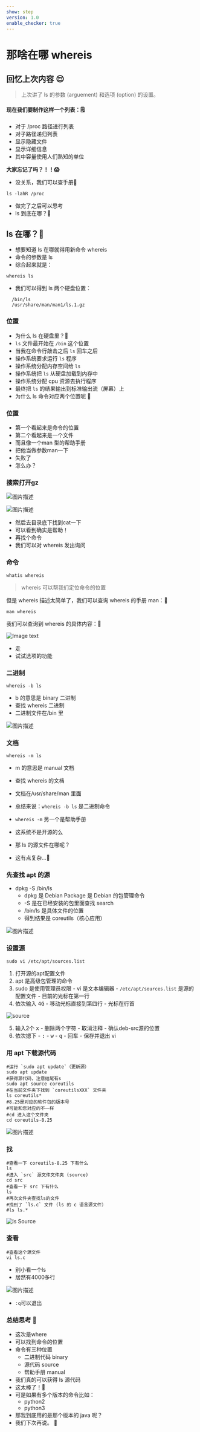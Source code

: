 ```yaml
---
show: step
version: 1.0
enable_checker: true
---
```


# 那啥在哪 whereis

## 回忆上次内容 😌

> 上次讲了 ls 的参数 (arguement) 和选项 (option) 的设置。

#### 现在我们要制作这样一个列表：🗒

- 对于 /proc 路径进行列表
- 对子路径递归列表
- 显示隐藏文件
- 显示详细信息
- 其中容量使用人们熟知的单位

**大家忘记了吗？！！😱**

- 没关系，我们可以查手册📕 

```
ls -lahR /proc
```

- 做完了之后可以思考
- ls 到底在哪？🤔

## ls 在哪？🤔

- 想要知道 ls 在哪就得用新命令 whereis
- 命令的参数是 ls
- 综合起来就是：

```shell
whereis ls
```


- 我们可以得到 ls 两个硬盘位置：

```properties
  /bin/ls
  /usr/share/man/man1/ls.1.gz
```

### 位置
- 为什么 ls 在硬盘里？🤔
- `ls` 文件最开始在 `/bin` 这个位置
- 当我在命令行敲击之后 `ls` 回车之后
- 操作系统要求运行 `ls` 程序
- 操作系统分配内存空间给 `ls`
- 操作系统把 `ls` 从硬盘加载到内存中
- 操作系统分配 cpu 资源去执行程序
- 最终把 `ls` 的结果输出到标准输出流（屏幕）上
- 为什么 ls 命令对应两个位置呢 🤔
### 位置

- 第一个看起来是命令的位置
- 第二个看起来是一个文件
- 而且像一个man 型的帮助手册
- 把他当做参数man一下
- 失败了
- 怎么办？

### 搜索打开gz
![图片描述](https://doc.shiyanlou.com/courses/uid1190679-20210910-1631238746539)

![图片描述](https://doc.shiyanlou.com/courses/uid1190679-20210910-1631239299640)

- 然后去目录底下找到cat一下
- 可以看到确实是帮助！
- 再找个命令
- 我们可以对 whereis 发出询问

### 命令
```shell
whatis whereis
```
  
> whereis 可以帮我们定位命令的位置

但是 whereis 描述太简单了，我们可以查询 whereis 的手册 man：📕

```shell
man whereis
```

我们可以查询到 whereis 的具体内容：📕

![Image text](https://labfile.oss.aliyuncs.com/courses/2712/whereis.png)

- 走
- 试试选项的功能

### 二进制

```shell
whereis -b ls
```

- b 的意思是 binary 二进制
- 查找 whereis 二进制
- 二进制文件在/bin 里

![图片描述](https://doc.shiyanlou.com/courses/uid1190679-20210910-1631239617122)

### 文档

```shell
whereis -m ls
```

- m 的意思是 manual 文档
- 查找 whereis 的文档
- 文档在/usr/share/man 里面

- 总结来说：`whereis -b ls` 是二进制命令
- `whereis -m` 另一个是帮助手册
- 这系统不是开源的么
- 那 ls 的源文件在哪呢？
- 这有点复杂...🧐

### 先查找 apt 的源

- dpkg -S /bin/ls
  - dpkg 是 Debian Package 是 Debian 的包管理命令
  - -S 是在已经安装的包里面查找 search
  - /bin/ls 是具体文件的位置
  - 得到结果是 coreutils（核心应用）

![图片描述](https://doc.shiyanlou.com/courses/uid1190679-20210910-1631239752764)
### 设置源

```shell
sudo vi /etc/apt/sources.list
```

  1. 打开源的apt配置文件
  0. apt 是高级包管理的命令
  0. sudo 是使用管理员权限
    - vi 是文本编辑器
    - `/etc/apt/sources.list` 是源的配置文件
    - 目前的光标在第一行
  0. 依次输入 <kbd>4</kbd><kbd>G</kbd>
    - 移动光标直接到第四行
    - 光标在行首

![source](https://labfile.oss.aliyuncs.com/courses/2712/changeSource.png)

  5. 输入2个 <kbd>x</kbd>
    - 删除两个字符
    - 取消注释
    - 确认deb-src源的位置
  0. 依次摁下
    - <kbd>:</kbd>
    - <kbd>w</kbd>
    - <kbd>q</kbd>
    - <kbd>回车</kbd>
    - 保存并退出 vi
    
### 用 apt 下载源代码


```shell
#运行 `sudo apt update`（更新源）
sudo apt update
#获得源代码，注意结尾有s
sudo apt source coreutils
#在当前文件夹下找到 `coreutilsXXX` 文件夹
ls coreutils*
#8.25是对应的软件包的版本号
#可能和您对应的不一样
#cd 进入这个文件夹
cd coreutils-8.25
```
![图片描述](https://doc.shiyanlou.com/courses/uid1190679-20210910-1631239978617)
### 找
```
#查看一下 coreutils-8.25 下有什么
ls 
#进入 `src` 源文件文件夹 (source)
cd src
#查看一下 src 下有什么
ls 
#再次文件夹查找ls的文件
#找到了 `ls.c` 文件 (ls 的 c 语言源文件）
#ls ls.*
```
![ls Source](https://labfile.oss.aliyuncs.com/courses/2712/listsourcefile.png)

### 查看

```
#查看这个源文件
vi ls.c
```

- 别小看一个ls
- 居然有4000多行

![图片描述](https://doc.shiyanlou.com/courses/uid1190679-20210910-1631240124547)

- `:q`可以退出

### 总结思考 🤔
- 这次是where
- 可以找到命令的位置
- 命令有三种位置
	- 二进制代码 binary
	- 源代码 source
	- 帮助手册 manual
- 我们真的可以获得 ls 源代码
- 这太棒了！👊 
- 可是如果有多个版本的命令比如：
	- python2
	- python3 
- 那我到底用的是那个版本的 java 呢？
- 我们下次再说。 👋
